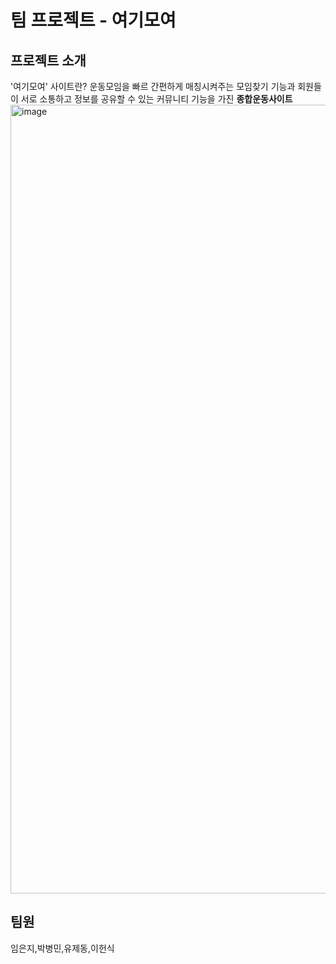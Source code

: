 # 팀 프로젝트 - 여기모여

## 프로젝트 소개
'여기모여' 사이트란?
운동모임을 빠르 간편하게 매칭시켜주는 모임찾기 기능과
회원들이 서로 소통하고 정보를 공유할 수 있는 커뮤니티 기능을 가진
**종합운동사이트**
<img width="1262" alt="image" src="https://user-images.githubusercontent.com/108327853/209030791-63f8899c-7bda-46af-90ba-607a8a5281a4.png">


## 팀원
임은지,박병민,유제동,이헌식
